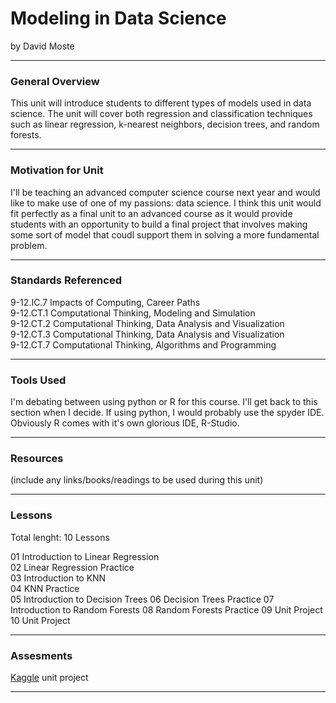 # Modeling in Data Science
by David Moste

-----

### General Overview
This unit will introduce students to different types of models used in data science. The unit will cover both regression and classification techniques such as linear regression, k-nearest neighbors, decision trees, and random forests.

---

### Motivation for Unit
I'll be teaching an advanced computer science course next year and would like to make use of one of my passions: data science. I think this unit would fit perfectly as a final unit to an advanced course as it would provide students with an opportunity to build a final project that involves making some sort of model that coudl support them in solving a more fundamental problem.

---

### Standards Referenced
9-12.IC.7 Impacts of Computing, Career Paths  
9-12.CT.1 Computational Thinking, Modeling and Simulation  
9-12.CT.2 Computational Thinking, Data Analysis and Visualization  
9-12.CT.3 Computational Thinking, Data Analysis and Visualization  
9-12.CT.7 Computational Thinking, Algorithms and Programming

---

### Tools Used
I'm debating between using python or R for this course. I'll get back to this section when I decide. If using python, I would probably use the spyder IDE. Obviously R comes with it's own glorious IDE, R-Studio.

---

### Resources
(include any links/books/readings to be used during this unit)

---

### Lessons
Total lenght: 10 Lessons

01 Introduction to Linear Regression  
02 Linear Regression Practice  
03 Introduction to KNN  
04 KNN Practice  
05 Introduction to Decision Trees
06 Decision Trees Practice
07 Introduction to Random Forests
08 Random Forests Practice
09 Unit Project
10 Unit Project

---

### Assesments
[Kaggle](https://www.kaggle.com/datasets) unit project

---
